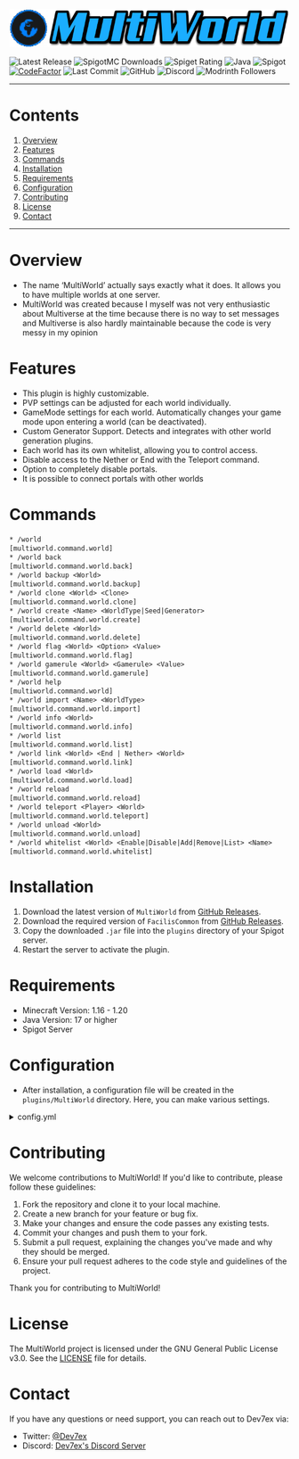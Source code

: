 ![Icon-Bild](resources/images/Title.png)

![Latest Release](https://img.shields.io/github/v/release/Dev7ex/MultiWorld)
![SpigotMC Downloads](https://img.shields.io/spiget/downloads/92559?label=Downloads)
![Spiget Rating](https://img.shields.io/spiget/rating/92559?label=Rating&style=flat-square)
![Java](https://img.shields.io/badge/Java-17+-orange)
![Spigot](https://img.shields.io/badge/Spigot-1.16--1.20-red)
[![CodeFactor](https://www.codefactor.io/repository/github/dev7ex/multiworld/badge)](https://www.codefactor.io/repository/github/dev7ex/multiworld)
![Last Commit](https://img.shields.io/github/last-commit/Dev7ex/MultiWorld)
![GitHub](https://img.shields.io/github/license/dev7ex/multiworld)
![Discord](https://img.shields.io/discord/834580308543668264)
![Modrinth Followers](https://img.shields.io/modrinth/followers/multiworld-bukkit)

---

# Contents

1. [Overview](#overview)
2. [Features](#features)
3. [Commands](#commands)
4. [Installation](#installation)
5. [Requirements](#requirements)
6. [Configuration](#configuration)
7. [Contributing](#contributing)
8. [License](#license)
9. [Contact](#contact)

---

# Overview

- The name ‘MultiWorld’ actually says exactly what it does. It allows you to have multiple worlds at one server.
- MultiWorld was created because I myself was not very enthusiastic about Multiverse at the time because there is no way to
set messages and Multiverse is also hardly maintainable because the code is very messy in my opinion

# Features 

* This plugin is highly customizable.
* PVP settings can be adjusted for each world individually.
* GameMode settings for each world. Automatically changes your game mode upon entering a world (can be deactivated).
* Custom Generator Support. Detects and integrates with other world generation plugins.
* Each world has its own whitelist, allowing you to control access.
* Disable access to the Nether or End with the Teleport command.
* Option to completely disable portals.
* It is possible to connect portals with other worlds

# Commands 

```
* /world                                                                [multiworld.command.world]
* /world back                                                           [multiworld.command.world.back]
* /world backup <World>                                                 [multiworld.command.world.backup]
* /world clone <World> <Clone>                                          [multiworld.command.world.clone]
* /world create <Name> <WorldType|Seed|Generator>                       [multiworld.command.world.create]
* /world delete <World>                                                 [multiworld.command.world.delete]
* /world flag <World> <Option> <Value>                                  [multiworld.command.world.flag]
* /world gamerule <World> <Gamerule> <Value>                            [multiworld.command.world.gamerule]
* /world help                                                           [multiworld.command.world]
* /world import <Name> <WorldType>                                      [multiworld.command.world.import]
* /world info <World>                                                   [multiworld.command.world.info]
* /world list                                                           [multiworld.command.world.list]
* /world link <World> <End | Nether> <World>                            [multiworld.command.world.link]
* /world load <World>                                                   [multiworld.command.world.load]
* /world reload                                                         [multiworld.command.world.reload]
* /world teleport <Player> <World>                                      [multiworld.command.world.teleport]
* /world unload <World>                                                 [multiworld.command.world.unload]
* /world whitelist <World> <Enable|Disable|Add|Remove|List> <Name>      [multiworld.command.world.whitelist]
```

# Installation

1. Download the latest version of `MultiWorld` from [GitHub Releases](https://github.com/Dev7ex/MultiWorld/releases).
2. Download the required version of `FacilisCommon` from [GitHub Releases](https://github.com/Dev7ex/FacilisCommon/releases).
3. Copy the downloaded `.jar` file into the `plugins` directory of your Spigot server. 
4. Restart the server to activate the plugin.

# Requirements

- Minecraft Version: 1.16 - 1.20
- Java Version: 17 or higher
- Spigot Server

# Configuration

- After installation, a configuration file will be created in the `plugins/MultiWorld` directory. Here, you can make
  various settings.

<details>
<summary>config.yml</summary>

```yaml
#      __  ___      ____  _ _       __           __    __
#    /  |/  /_  __/ / /_(_) |     / /___  _____/ /___/ /
#   / /|_/ / / / / / __/ /| | /| / / __ \/ ___/ / __  /
#  / /  / / /_/ / / /_/ / | |/ |/ / /_/ / /  / / /_/ /
# /_/  /_/\__,_/_/\__/_/  |__/|__/\____/_/  /_/\__,_/
#
# Copyright (c) 2021 - 2024 by Dev7ex
# Version: ${project.version}
config-version: ${project.version}
# General
prefix: '§8[§bMultiWorld§8]§r'
no-permission: '§cIm sorry, but you do not have permission to perform this command. Please contact the server administrators if you believe that is in error.'
no-console-command: '%prefix% §cThis command can only performed by a player'
no-player-command: '%prefix% §cThis command can only performed by the console'
no-player-found: '%prefix% §cThis player could not be found'

settings:
  # The time format in which information is displayed
  time-format: dd.MM.yyyy HH:mm:ss
  # Should all players with the permission (multiworld.notify.update)
  # get a message when entering server
  receive-update-message: true
  # Should the auto-game-mode per world work?
  auto-game-mode-enabled: true
  # Should MultiWorld connect the worlds with each other via the registered data?
  world-link-enabled: true
  # Should you be able to enter Nether/End worlds with the command /world telport <Player> <World>
  access-nether-world-via-command: true
  access-end-world-via-command: true
  # Standard values for new worlds
  defaults:
    normal-world: world
    end-world: world_the_end
    nether-world: world_nether
    load-auto: false
    difficulty: PEACEFUL
    game-mode: SURVIVAL
    pvp-enabled: true
    spawn-animals: true
    spawn-monsters: true
    spawn-entities: true
    receive-achievements: true
    end-portal-accessible: true
    nether-portal-accessible: true
    whitelist-enabled: false

messages:
  general:
    update-message-player: '%prefix% §7There is a new update available. §8[§bhttps://www.spigotmc.org/resources/multiworld.92559§8]'
    update-message-version-player: '%prefix% §7Current Version: §b%current_version% §7New Version §b%new_version%'
    world-not-exists: '%prefix% §cThe specified world does not exist!'
    world-not-loaded: '%prefix% §cThe specified world is not loaded!'
    world-already-exists: '%prefix% §cThe specified world already exists!'
    world-type-not-exists: '%prefix% §cThe specified WorldType does not exist'
    world-folder-not-exists: '%prefix% §cNo world folder could be found!'
    world-whitelist-block-trespassing: '%prefix% §7You are not on the whitelist of this world!'
  commands:
    back:
      usage: '%prefix% §cUsage: /world back'
      world-not-exists: '%prefix% §cThere is no world you can go!'
      sender-already-there: '%prefix% §cYou are already in the world §b%world_name%'
    backup:
      usage: '%prefix% §cUsage: /world backup <World>'
      starting: '%prefix% §7A backup of the world §b%world_name% is created...'
      finished: '%prefix% §7The backup of the world §b%world_name% §7has been successfully created!'
    clone:
      usage: '%prefix% §cUsage: /world clone <World> <Name>'
      starting: '%prefix% §7The world §b%world_name% §7will be copied...'
      finished: '%prefix% §7The world §b%world_name% §7has been successfully copied!'
    create:
      usage: '%prefix% §cUsage: /world create <Name> <Generator | Seed | WorldType>'
      starting: '%prefix% §7The world §b%world_name% §7will be created...'
      finished: '%prefix% §7The world §b%world_name% §7was created successfully!'
    delete:
      usage: '%prefix% §cUsage: /world delete <World>'
      world-cannot-deleted: '%prefix% §cThe specified world may not be deleted!'
      starting: '%prefix% §7The world §b%world_name% §7will be deleted...'
      finished: '%prefix% §7The world §b%world_name% §7has been successfully deleted!'
    flag:
      usage: '%prefix% §cUsage: /world flag <World> <Flag> <Value>'
      not-existing: '%prefix% §cThis flag does not exist'
      value-not-existing: '%prefix% §cThis value does not exist for the flag §b%flag%'
      successfully-set: '%prefix% §7The flag §b%flag% §7was set to §b%value%§7!'
    gamerule:
      usage: '%prefix% §cUsage: /world flag <World> <Gamerule> <Value>'
      not-existing: '%prefix% §cThis GameRule does not exist'
      value-not-existing: '%prefix% §cThis value does not exist for the GameRule §b%gamerule%'
      successfully-set: '%prefix% §7The GameRule §b%gamerule% §7was set to §b%value%§7!'
    help:
      message:
        - ''
        - '§f§m                    §r§r %prefix% §f§m                    '
        - ''
        - '§7» §7/world §bback'
        - '§7» §7/world §bbackup §7<World>'
        - '§7» §7/world §bclone §7<World> <Name>'
        - '§7» §7/world §bcreate §7<Name> <WorldType | Seed | Generator>'
        - '§7» §7/world §bdelete §7<World>'
        - '§7» §7/world §bflag §7<World> <Property> <Value>'
        - '§7» §7/world §bgamerule §7<World> <GameRule> <Value>'
        - '§7» §7/world §bhelp'
        - '§7» §7/world §bimport §7<World> <WorldType>'
        - '§7» §7/world §binfo §7<World>'
        - '§7» §7/world §blist'
        - '§7» §7/world §blink §7<World> <Nether | End> <Welt>'
        - '§7» §7/world §bload §7<World>'
        - '§7» §7/world §breload'
        - '§7» §7/world §bteleport §7<Player> <World>'
        - '§7» §7/world §bunload §7<World>'
        - '§7» §7/world §bwhitelist §7<World> <Enable | Disable | Add | Remove | List> <Name>'
        - ''
        - '§f§m                    §r§r %prefix% §f§m                    '
        - ''
    import:
      usage: '%prefix% §cUsage: /world import <Name> <WorldType | Generator>'
      world-already-imported: '%prefix% §7The world §b%world_name% §7is already imported!'
      starting: '%prefix% §7The world §b%world_name% §7will import...'
      finished: '%prefix% §7The world §b%world_name% §7was successfully imported!'
    info:
      usage: '%prefix% §cUsage: /world info <World>'
      message:
        - ''
        - '§f§m               §r§r §b%world_name% §f§m               '
        - ''
        - '§7» Creator: §b%world_creator_name%'
        - '§7» Created at: §b%creation_timestamp%'
        - '§7» Load-Auto: §b%load_auto%'
        - '§7» Loaded: §b%loaded%'
        - '§7» WorldType: §b%world_type%'
        - '§7» Environment: §b%environment%'
        - '§7» Difficulty: §b%difficulty%'
        - '§7» GameMode: §b%gamemode%'
        - '§7» Pvp: §b%pvp_enabled%'
        - '§7» Receive-Achievements: §b%receive_achievements%'
        - '§7» Spawn-Monster: §b%spawn_monsters%'
        - '§7» Spawn-Animals: §b%spawn_animals%'
        - '§7» Spawn-Entities: §b%spawn_entities%'
        - '§7» Normal-World: §b%normal_world%'
        - '§7» Nether-World: §b%nether_world%'
        - '§7» End-World: §b%end_world%'
        - '§7» End-Portal-Accessible: §b%end-portal-accessible%'
        - '§7» Nether-Portal-Accessible: §b%nether-portal-accessible%'
        - '§7» Whitelist: §b%whitelist_enabled%'
        - ''
        - '§f§m               §r§r §b%world_name% §f§m               '
        - ''
    list:
      usage: '%prefix% §cUsage: /world list'
      message: '%prefix% §aWorlds: %world_names%'
    link:
      usage: '%prefix% §cUsage: /world link <World> <End | Nether> <World>'
      environment-not-exists: '%prefix% §cThe specified environment does not exist!'
      successfully-set: '%prefix% §7You have connected the portal of the environment §b%environment_name% §7in the world §b%world_name% §7with the world §b%target_world_name%'
    load:
      usage: '%prefix% §cUsage: /world load <Name>'
      world-already-loaded: '%prefix% §7The world §b%world_name% §7is already loaded!'
      starting: '%prefix% §7The world §b%world_name% §7will loaded...'
      finished: '%prefix% §7The world §b%world_name% §7was successfully loaded!'
    reload:
      usage: '%prefix% §cUsage: /world reload'
      message: '%prefix% §7The configurations has been reloaded!'
    teleport:
      usage: '%prefix% §cUsage: /world teleport <Player> <World>'
      message: '%prefix% §a%player_name% §7is teleported to the world §b%world_name% §7!'
      sender-already-there: '%prefix% §7You are already in the world §b%world_name%'
      target-already-there: '%prefix% §7The player §a%player_name% §7is already in the world §b%world_name%'
      nether-not-accessible: '%prefix% §cYou cant enter the Nether via the command!'
      end-not-accessible: '%prefix% §cYou cant enter the end via the command!'
    unload:
      usage: '%prefix% §cUsage: /world unload <World>'
      world-cannot-unloaded: '%prefix% §cThe specified world must not be unloaded!'
      starting: '%prefix% §7The world §b%world_name% §7will be unloaded...'
      finished: '%prefix% §7The world §b%world_name% §7was successfully unloaded!'
      chunk-starting: '%prefix% §7The chunks in §b%world_name% §7are unloaded...'
      chunk-finished: '%prefix% §7The chunks in §b%world_name% §7were successfully unloaded!'
      chunk-teleport: '%prefix% §7The world you were in will be unloaded. You will be teleported!'
    whitelist:
      usage: '%prefix% §cUsage: /world whitelist <World> <On | Off | Add | List | Remove> <Player>'
      add:
        already-added: '%prefix% §7The player %player_name% §7is already §7on the whitelist!'
        successfully-added: '%prefix% §7You have added %player_name% §7to the whitelist of world §b%world_name%'
      list:
        empty: '%prefix% §7The whitelist for world §b%world_name% §7is empty'
        message: '%prefix% §7Whitelist: %player_names%'
      disable:
        already-disabled: '%prefix% §7World whitelist §b%world_name% §7is already disabled!'
        successfully-disabled: '%prefix% §7You have disabled the whitelist in the world §b%world_name%§7!'
      enable:
        already-enabled: '%prefix% §7The world whitelist §b%world_name% §7is already activated!'
        successfully-enabled: '%prefix% §7You have activated the whitelist in the world §b%world_name% §7!'
      remove:
        already-removed: '%prefix% §7The player %player_name% §7is §cnot §7on the whitelist!'
        successfully-removed: '%prefix% §7You have %player_name% §7removed from the §b%world_name% §7whitelist'
```
</details>

# Contributing

We welcome contributions to MultiWorld! If you'd like to contribute, please follow these guidelines:

1. Fork the repository and clone it to your local machine.
2. Create a new branch for your feature or bug fix.
3. Make your changes and ensure the code passes any existing tests.
4. Commit your changes and push them to your fork.
5. Submit a pull request, explaining the changes you've made and why they should be merged.
6. Ensure your pull request adheres to the code style and guidelines of the project.

Thank you for contributing to MultiWorld!

# License

The MultiWorld project is licensed under the GNU General Public License v3.0. See the [LICENSE](LICENSE) file for
details.

# Contact

If you have any questions or need support, you can reach out to Dev7ex via:

- Twitter: [@Dev7ex](https://twitter.com/Dev7ex)
- Discord: [Dev7ex's Discord Server](https://discord.gg/ta33bbA8eF)